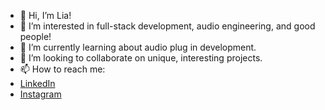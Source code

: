 - 👋 Hi, I’m Lia!
- 👀 I’m interested in full-stack development, audio engineering, and good people!
- 🌱 I’m currently learning about audio plug in development.
- 💞️ I’m looking to collaborate on unique, interesting projects.
- 📫 How to reach me:
- [LinkedIn](https://www.linkedin.com/in/lia-kahn/)
- [Instagram](https://www.instagram.com/liakahn)

<!---
ljkahn/ljkahn is a ✨ special ✨ repository because its `README.md` (this file) appears on your GitHub profile.
You can click the Preview link to take a look at your changes.
--->

